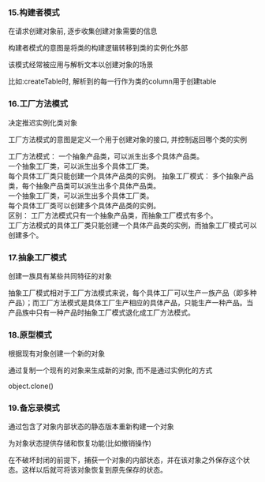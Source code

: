 ### 15.构建者模式
在请求创建对象前, 逐步收集创建对象需要的信息
 
构建者模式的意图是将类的构建逻辑转移到类的实例化外部

该模式经常被应用与解析文本以创建对象的场景

比如:createTable时, 解析到的每一行作为类的column用于创建table

### 16.工厂方法模式
决定推迟实例化类对象

工厂方法模式的意图是定义一个用于创建对象的接口, 并控制返回哪个类的实例

工厂方法模式：
一个抽象产品类，可以派生出多个具体产品类。   
一个抽象工厂类，可以派生出多个具体工厂类。   
每个具体工厂类只能创建一个具体产品类的实例。
抽象工厂模式：
多个抽象产品类，每个抽象产品类可以派生出多个具体产品类。   
一个抽象工厂类，可以派生出多个具体工厂类。   
每个具体工厂类可以创建多个具体产品类的实例。   
区别：
工厂方法模式只有一个抽象产品类，而抽象工厂模式有多个。   
工厂方法模式的具体工厂类只能创建一个具体产品类的实例，而抽象工厂模式可以创建多个。

### 17.抽象工厂模式
创建一族具有某些共同特征的对象

抽象工厂模式相对于工厂方法模式来说，每个具体工厂可以生产一族产品（即多种产品）；而工厂方法模式是具体工厂生产相应的具体产品，只能生产一种产品。当产品族中只有一种产品时抽象工厂模式退化成工厂方法模式。


### 18.原型模式
根据现有对象创建一个新的对象

通过复制一个现有的对象来生成新的对象, 而不是通过实例化的方式

object.clone()


### 19.备忘录模式
通过包含了对象内部状态的静态版本重新构建一个对象

为对象状态提供存储和恢复功能(比如撤销操作)

在不破坏封闭的前提下，捕获一个对象的内部状态，并在该对象之外保存这个状态。这样以后就可将该对象恢复到原先保存的状态。
